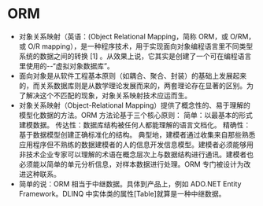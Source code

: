 # ORM

- 对象关系映射（英语：(Object Relational Mapping，简称 ORM，或 O/RM，或 O/R mapping），是一种程序技术，用于实现面向对象编程语言里不同类型系统的数据之间的转换 [1] 。从效果上说，它其实是创建了一个可在编程语言里使用的--“虚拟对象数据库”。
- 面向对象是从软件工程基本原则（如耦合、聚合、封装）的基础上发展起来的，而关系数据库则是从数学理论发展而来的，两套理论存在显著的区别。为了解决这个不匹配的现象，对象关系映射技术应运而生。
- 对象关系映射（Object-Relational Mapping）提供了概念性的、易于理解的模型化数据的方法。ORM 方法论基于三个核心原则： 简单：以最基本的形式建模数据。 传达性：数据库结构被任何人都能理解的语言文档化。 精确性：基于数据模型创建正确标准化的结构。 典型地，建模者通过收集来自那些熟悉应用程序但不熟练的数据建模者的人的信息开发信息模型。建模者必须能够用非技术企业专家可以理解的术语在概念层次上与数据结构进行通讯。建模者也必须能以简单的单元分析信息，对样本数据进行处理。ORM 专门被设计为改进这种联系。
- 简单的说：ORM 相当于中继数据。具体到产品上，例如 ADO.NET Entity Framework。DLINQ 中实体类的属性[Table]就算是一种中继数据。
